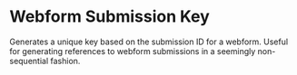 Webform Submission Key
======================

Generates a unique key based on the submission ID for a webform. Useful for generating references to webform submissions in a seemingly non-sequential fashion.
